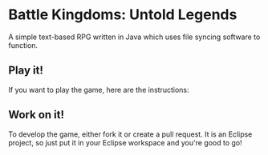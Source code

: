 # Battle Kingdoms: Untold Legends
A simple text-based RPG written in Java which uses file syncing software to function.

## Play it!
If you want to play the game, here are the instructions:

## Work on it!
To develop the game, either fork it or create a pull request.
It is an Eclipse project, so just put it in your Eclipse workspace and you're good to go!
